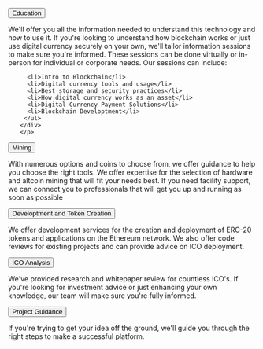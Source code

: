 
<div class = "services-container">

<button class="accordion">Education</button>
<div class="panel">
  <p class = "accordion-text">
    We'll offer you all the information needed to understand this technology and how to use it.
    If you're looking to understand how blockchain works or just use digital currency securely on your own,
    we'll tailor information sessions to make sure you're informed.
    These sessions can be done virtually or in-person for individual or corporate needs.
    Our sessions can include:
  <div class = "list-container">
    <ul class = "services-list">

      <li>Intro to Blockchain</li>
      <li>Digital currency tools and usage</li>
      <li>Best storage and security practices</li>
      <li>How digital currency works as an asset</li>
      <li>Digital Currency Payment Solutions</li>
      <li>Blockchain Developtment</li>
     </ul>
    </div>
    </p>

  </div>


<button class="accordion">Mining</button>
<div class="panel">
  <p class = "accordion-text">
    With numerous options and coins to choose from, we offer guidance to help you choose the right tools.
    We offer expertise for the selection of hardware and altcoin mining that will fit your needs best.
    If you need facility support, we can connect you to professionals that will get you up and running as soon as possible
  </p>
</div>

<button class="accordion">Developtment and Token Creation</button>
<div class="panel">
  <p class = "accordion-text">
    We offer development services for the creation and deployment of ERC-20 tokens and applications on the Ethereum network.
    We also offer code reviews for existing projects and can provide advice on ICO deployment.
  </p>
</div>

<button class="accordion">ICO Analysis</button>
<div class="panel">
  <p class = "accordion-text">
    We've provided research and whitepaper review for countless ICO's.
    If you're looking for investment advice or just enhancing your own knowledge, our team will make sure you're fully informed.
  </p>
</div>

<button class="accordion">Project Guidance</button>
<div class="panel">
  <p class = "accordion-text">
    If you're trying to get your idea off the ground, we'll guide you through the right steps to make a successful platform.
  </p>
</div>

</div>

  <div class="separator">

  </div>

